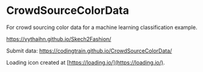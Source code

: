 # CrowdSourceColorData
For crowd sourcing color data for a machine learning classification example.

https://vythaihn.github.io/Skech2Fashion/


Submit data: https://codingtrain.github.io/CrowdSourceColorData/

Loading icon created at [https://loading.io/](https://loading.io/).
